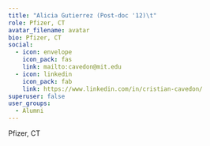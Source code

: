```yaml
---
title: "Alicia Gutierrez (Post-doc '12)\t"
role: Pfizer, CT
avatar_filename: avatar
bio: Pfizer, CT
social:
  - icon: envelope
    icon_pack: fas
    link: mailto:cavedon@mit.edu
  - icon: linkedin
    icon_pack: fab
    link: https://www.linkedin.com/in/cristian-cavedon/
superuser: false
user_groups:
  - Alumni
---
```

Pfizer, CT
